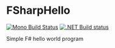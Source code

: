 # FSharpHello

[![Mono Build Status](https://travis-ci.org/sideeffffect/FSharpHello.svg "Mono Build Status")](https://travis-ci.org/sideeffffect/FSharpHello)
[![.NET Build status](https://ci.appveyor.com/api/projects/status/codhfapo4614c2lu?svg=true ".NET Build Status")](https://ci.appveyor.com/project/sideeffffect/FSharpHello)

Simple F# hello world program

